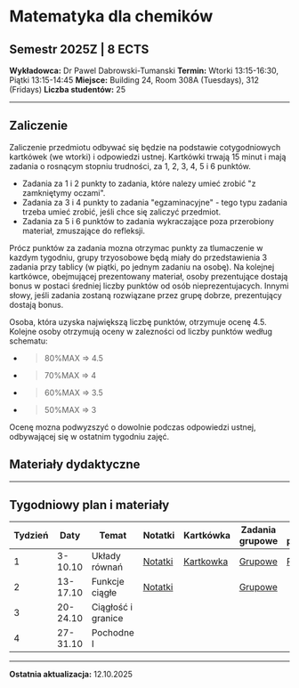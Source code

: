# Matematyka dla chemików
## Semestr 2025Z | 8 ECTS

**Wykładowca:** Dr Pawel Dabrowski-Tumanski
**Termin:** Wtorki 13:15-16:30, Piątki 13:15-14:45
**Miejsce:** Building 24, Room 308A (Tuesdays), 312 (Fridays)
**Liczba studentów:** 25   

---

## Zaliczenie
Zaliczenie przedmiotu odbywać się będzie na podstawie cotygodniowych kartkówek (we wtorki) i odpowiedzi ustnej. Kartkówki trwają 15 minut i mają zadania o rosnącym stopniu trudności, za 1, 2, 3, 4, 5 i 6 punktów. 
- Zadania za 1 i 2 punkty to zadania, które nalezy umieć zrobić "z zamkniętymy oczami". 
- Zadania za 3 i 4 punkty to zadania "egzaminacyjne" - tego typu zadania trzeba umieć zrobić, jeśli chce się zaliczyć przedmiot.
- Zadania za 5 i 6 punktów to zadania wykraczające poza przerobiony materiał, zmuszające do refleksji.

Prócz punktów za zadania mozna otrzymac punkty za tlumaczenie w kazdym tygodniu, grupy trzyosobowe będą miały do przedstawienia 3 zadania przy tablicy (w piątki, po jednym zadaniu na osobę). Na kolejnej kartkówce, obejmującej prezentowany materiał, osoby prezentujące dostają bonus w postaci średniej liczby punktów od osób nieprezentujacych. Innymi słowy, jeśli zadania zostaną rozwiązane przez grupę dobrze, prezentujący dostają bonus.

Osoba, która uzyska największą liczbę punktów, otrzymuje ocenę 4.5. Kolejne osoby otrzymują oceny w zalezności od liczby punktów według schematu:
- >80%MAX => 4.5
- >70%MAX => 4
- >60%MAX => 3.5
- >50%MAX => 3

Ocenę mozna podwyzszyć o dowolnie podczas odpowiedzi ustnej, odbywającej się w ostatnim tygodniu zajęć.

## Materiały dydaktyczne

---

## Tygodniowy plan i materiały

| Tydzień | Daty | Temat | Notatki | Kartkówka | Zadania grupowe | Zadania przygotowawcze |
|------|------|-------|--------|------------|----------|----------|
| 1 | 3-10.10 | Układy równań | [Notatki](data/teaching/courses/calculus-2025Z/notes1.pdf) | [Kartkowka](data/teaching/courses/calculus-2025Z/kartkowka1.pdf) | [Grupowe](data/teaching/courses/calculus-2025Z/group1.pdf) | [Przykłady](data/teaching/courses/calculus-2025Z/examples1.pdf) |
| 2 | 13-17.10 | Funkcje ciągłe | [Notatki](data/teaching/courses/calculus-2025Z/notes2.pdf) |  | [Grupowe](data/teaching/courses/calculus-2025Z/group1.pdf) |  |
| 3 | 20-24.10 | Ciągłość i granice |  |  |  |  |
| 4 | 27-31.10 | Pochodne I |  |  |  |  |

---

**Ostatnia aktualizacja:** 12.10.2025